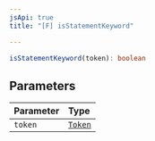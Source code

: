 ```yaml
---
jsApi: true
title: "[F] isStatementKeyword"

---
```

```ts
isStatementKeyword(token): boolean
```

## Parameters

| Parameter | Type |
| :------ | :------ |
| `token` | [`Token`](../enumerations/Token.md) |
